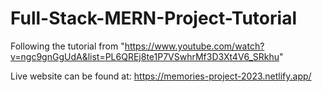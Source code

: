 # Full-Stack-MERN-Project-Tutorial
 Following the tutorial from "https://www.youtube.com/watch?v=ngc9gnGgUdA&list=PL6QREj8te1P7VSwhrMf3D3Xt4V6_SRkhu"

Live website can be found at: https://memories-project-2023.netlify.app/
